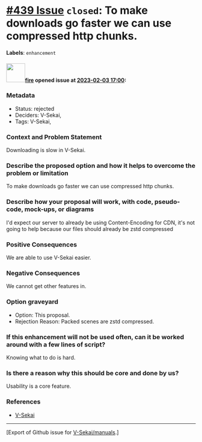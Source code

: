 # [\#439 Issue](https://github.com/V-Sekai/manuals/issues/439) `closed`: To make downloads go faster we can use compressed http chunks.
**Labels**: `enhancement`


#### <img src="https://avatars.githubusercontent.com/u/32321?u=c2e06a3d2b49a467aa907e54aa259516440267cc&v=4" width="50">[fire](https://github.com/fire) opened issue at [2023-02-03 17:00](https://github.com/V-Sekai/manuals/issues/439):

### Metadata

- Status: rejected <!-- draft | proposed | rejected | accepted | deprecated | superseded by -->
- Deciders: V-Sekai,
- Tags: V-Sekai,


### Context and Problem Statement

Downloading is slow in V-Sekai.

### Describe the proposed option and how it helps to overcome the problem or limitation

To make downloads go faster we can use compressed http chunks.


### Describe how your proposal will work, with code, pseudo-code, mock-ups, or diagrams

I'd expect our server to already be using Content-Encoding
for CDN, it's not going to help because our files should already be zstd compressed

### Positive Consequences

We are able to use V-Sekai easier.

### Negative Consequences

We cannot get other features in.

### Option graveyard

- Option: This proposal. <!-- List the proposed options no longer open for consideration. -->
- Rejection Reason: Packed scenes are zstd compressed.<!-- List the reasons for the rejection: (the bad traits) -->


### If this enhancement will not be used often, can it be worked around with a few lines of script?

Knowing what to do is hard.

### Is there a reason why this should be core and done by us?

Usability is a core feature.

### References

- [V-Sekai](https://v-sekai.org/)





-------------------------------------------------------------------------------



[Export of Github issue for [V-Sekai/manuals](https://github.com/V-Sekai/manuals).]
